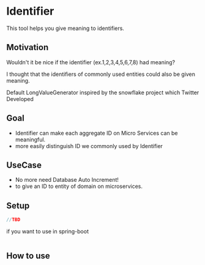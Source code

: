 # Identifier

This tool helps you give meaning to identifiers.

[comment]: <> (배지가 포함되어야 함)

## Motivation

Wouldn't it be nice if the identifier (ex.1,2,3,4,5,6,7,8) had meaning?

I thought that the identifiers of commonly used entities could also be given meaning.

Default LongValueGenerator inspired by the snowflake project which Twitter Developed


## Goal

- Identifier can make each aggregate ID on Micro Services can be meaningful.
- more easily distinguish ID we commonly used by Identifier

## UseCase

- No more need Database Auto Increment! 
- to give an ID to entity of domain on microservices.


## Setup

```java
//TBD
```

if you want to use in spring-boot

```java

```

## How to use








